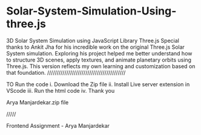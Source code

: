 # Solar-System-Simulation-Using-three.js
3D Solar System Simulation using JavaScript Library Three.js
Special thanks to Ankit Jha for his incredible work on the original Three.js Solar System simulation. Exploring his project helped me better understand how to structure 3D scenes, apply textures, and animate planetary orbits using Three.js. This version reflects my own learning and customization based on that foundation.
/////////////////////////////////////////

TO Run the code 
i. Download the Zip file
ii. Install Live server extension in VScode
iii. Run the html code
iv. Thank you

Arya Manjardekar.zip file

/////

Frontend Assignment -   Arya Manjardekar
